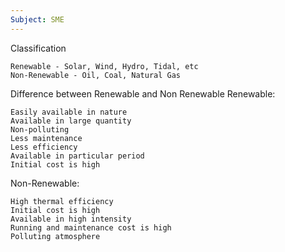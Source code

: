 ```yaml
---
Subject: SME
---
```


Classification

	Renewable - Solar, Wind, Hydro, Tidal, etc
	Non-Renewable - Oil, Coal, Natural Gas

Difference between Renewable and Non Renewable
Renewable:

	Easily available in nature
	Available in large quantity
	Non-polluting
	Less maintenance
	Less efficiency
	Available in particular period
	Initial cost is high
Non-Renewable:

	High thermal efficiency
	Initial cost is high
	Available in high intensity
	Running and maintenance cost is high
	Polluting atmosphere

